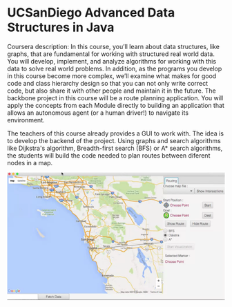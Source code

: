 # UCSanDiego Advanced Data Structures in Java
Coursera description: In this course, you’ll learn about data structures, like graphs, that are fundamental for working with structured real world data.  You will develop, implement, and analyze algorithms for working with this data to solve real world problems. In addition, as the programs you develop in this course become more complex, we’ll examine what makes for good code and class hierarchy design so that you can not only write correct code, but also share it with other people and maintain it in the future. The backbone project in this course will be a route planning application. You will apply the concepts from each Module directly to building an application that allows an autonomous agent (or a human driver!) to navigate its environment.

The teachers of this course already provides a GUI to work with. The idea is to develop the backend of the project. Using graphs and search algorithms like Dijkstra's algorithm, Breadth-first search (BFS) or A* search algorithms, the students will build the code needed to plan routes between diferent nodes in a map.

![Screenshot](AdvancedDataStructures.png)
